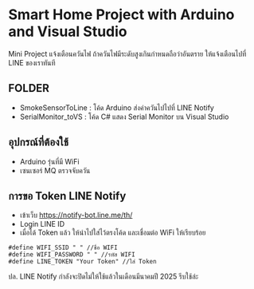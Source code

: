 # Smart Home Project with Arduino and Visual Studio

Mini Project แจ้งเตือนควันไฟ ถ้าควันไฟมีระดับสูงเกินกำหนดถือว่าอันตราย ให้แจ้งเตือนไปที่ LINE ของเราทันที

## FOLDER
- SmokeSensorToLine : โค้ด Arduino ส่งค่าควันไปไปที่ LINE Notify
- SerialMonitor_toVS : โค้ด C# แสดง Serial Monitor บน Visual Studio

## อุปกรณ์ที่ต้องใช้
- Arduino รุ่นที่มี WiFi
- เซนเซอร์ MQ ตรวจจับควัน

## การขอ Token LINE Notify
- เข้าเว็บ https://notify-bot.line.me/th/
- Login LINE ID
- เมื่อได้ Token แล้ว ให้นำไปใส่ไว้ตรงโค้ด และเชื่อมต่อ WiFi ให้เรียบร้อย

```
#define WIFI_SSID " " //ชื่อ WIFI
#define WIFI_PASSWORD " " //รหัส WIFI
#define LINE_TOKEN "Your Token" //ใส่ Token
```

ปล. LINE Notify กำลังจะปิดไม่ให้ใช้แล้วในเดือนมีนาคมปี 2025 รีบใช้ล่ะ